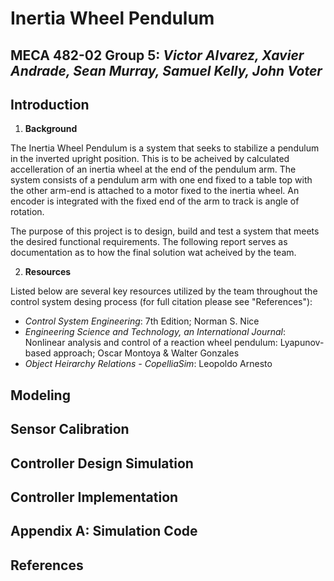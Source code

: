 # **Inertia Wheel Pendulum**
## MECA 482-02 Group 5: *Victor Alvarez, Xavier Andrade, Sean Murray, Samuel Kelly, John Voter*

## Introduction
1. **Background**

The Inertia Wheel Pendulum is a system that seeks to stabilize a pendulum in the inverted upright position. This is to be acheived by calculated accelleration of an inertia wheel at the end of the pendulum arm. The system consists of a pendulum arm with one end fixed to a table top with the other arm-end is attached to a motor fixed to the inertia wheel. An encoder is integrated with the fixed end of the arm to track is angle of rotation.


The purpose of this project is to design, build and test a system that meets the desired functional requirements. The following report serves as documentation as to how the final solution wat acheived by the team. 

2. **Resources**

Listed below are several key resources utilized by the team throughout the control system desing process (for full citation please see "References"):
   - *Control System Engineering*: 7th Edition; Norman S. Nice
   - *Engineering Science and Technology, an International Journal*: Nonlinear analysis and control of a reaction wheel pendulum: Lyapunov-based approach; Oscar Montoya & Walter Gonzales
   - *Object Heirarchy Relations - CopelliaSim*: Leopoldo Arnesto



## Modeling
## Sensor Calibration
## Controller Design Simulation
## Controller Implementation
## Appendix A: Simulation Code
## References


